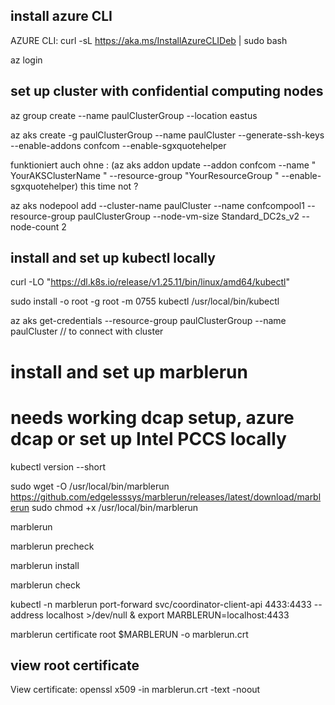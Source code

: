 
## install azure CLI
AZURE CLI:
curl -sL https://aka.ms/InstallAzureCLIDeb | sudo bash

az login

## set up cluster with confidential computing nodes


az group create --name paulClusterGroup --location eastus

az aks create -g paulClusterGroup --name paulCluster --generate-ssh-keys --enable-addons confcom --enable-sgxquotehelper

funktioniert auch ohne : (az aks addon update --addon confcom --name " YourAKSClusterName " --resource-group "YourResourceGroup " --enable-sgxquotehelper) this time not ? 

az aks nodepool add --cluster-name paulCluster --name confcompool1 --resource-group paulClusterGroup --node-vm-size Standard_DC2s_v2 --node-count 2

## install and set up kubectl locally
curl -LO "https://dl.k8s.io/release/v1.25.11/bin/linux/amd64/kubectl"

sudo install -o root -g root -m 0755 kubectl /usr/local/bin/kubectl

az aks get-credentials --resource-group paulClusterGroup --name paulCluster  // to connect with cluster

# install and set up marblerun
# needs working dcap setup, azure dcap or set up Intel PCCS locally
kubectl version --short 

sudo wget -O /usr/local/bin/marblerun https://github.com/edgelesssys/marblerun/releases/latest/download/marblerun
sudo chmod +x /usr/local/bin/marblerun

marblerun

marblerun precheck

marblerun install

marblerun check

kubectl -n marblerun port-forward svc/coordinator-client-api 4433:4433 --address localhost >/dev/null &
export MARBLERUN=localhost:4433

marblerun certificate root $MARBLERUN -o marblerun.crt

## view root certificate

View certificate: openssl x509 -in marblerun.crt -text -noout